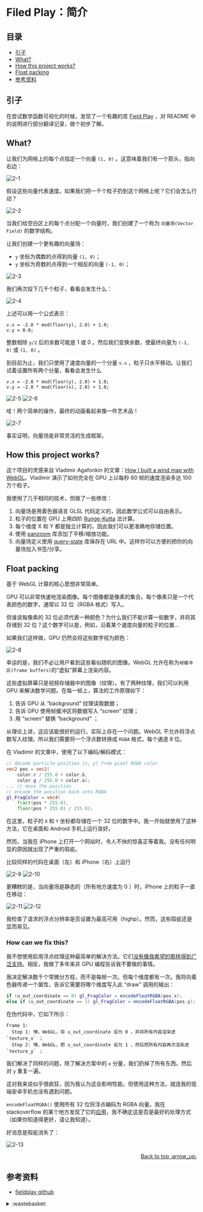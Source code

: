 # Filed Play：简介
## <a name="index"></a> 目录
- [引子](#start)
- [What?](#what)
- [How this project works?](#how)
- [Float packing](#float)
- [参考资料](#reference)

## <a name="start"></a> 引子
在尝试数学函数可视化的时候，发现了一个有趣的库 [Field Play][url-1] ，对 README 中的说明进行部分翻译记录，做个初步了解。

## <a name="what"></a> What?
让我们为网格上的每个点指定一个向量 `(1, 0)` 。这意味着我们有一个箭头，指向右边：

![2-1][url-local-1]

假设这些向量代表速度。如果我们把一千个粒子扔到这个网格上呢？它们会怎么行动？

![2-2][url-local-2]

当我们给空白区上的每个点分配一个向量时，我们创建了一个称为 `向量场(Vector Field)` 的数学结构。

让我们创建一个更有趣的向量场：
- `y` 坐标为偶数的点得到向量 `(1, 0)`；
- `y` 坐标为奇数的点得到一个相反的向量 `(-1, 0)`；

![2-3][url-local-3]

我们再次投下几千个粒子，看看会发生什么：

![2-4][url-local-4]

上述可以用一个公式表示：
```
v.x = -2.0 * mod(floor(y), 2.0) + 1.0;
v.y = 0.0;
```
整数相除 `y/2` 后的余数可能是 1 或 0 。然后我们变换余数，使最终向量为 `(-1, 0)` 或 `(1, 0)` 。

到目前为止，我们只使用了速度向量的一个分量 `v.x` ，粒子只水平移动。让我们试着设置所有两个分量，看看会发生什么
```
v.x = -2.0 * mod(floor(y), 2.0) + 1.0;
v.y = -2.0 * mod(floor(x), 2.0) + 1.0;
```

![2-5][url-local-5]
![2-6][url-local-6]

哇！两个简单的操作，最终的动画看起来像一件艺术品！

![2-7][url-local-7]

事实证明，向量场是非常灵活的生成框架。

## <a name="how"></a> How this project works?
这个项目的灵感来自 Vladimir Agafonkin 的文章：[How I built a wind map with WebGL][url-2]。Vladimir 演示了如何完全在 GPU 上以每秒 60 帧的速度渲染多达 100 万个粒子。

我使用了几乎相同的技术，但做了一些修改：
1. 向量场是用着色器语言 GLSL 代码定义的，因此数学公式可以自由表示。
2. 粒子的位置在 GPU 上用四阶 [Runge-Kutta][url-3] 法计算。
3. 每个维度 X 和 Y 都是独立计算的，因此我们可以更准确地存储位置。
4. 使用 [panzoom][url-4] 库添加了平移/缩放功能。
5. 向量场定义使用 [query-state][url-5] 库保存在 URL 中。这样你可以方便的把你的向量场加入书签/分享。

## <a name="float"></a> Float packing
基于 WebGL 计算的核心思想非常简单。

GPU 可以非常快速地渲染图像。每个图像都是像素的集合。每个像素只是一个代表颜色的数字，通常以 32 位（RGBA 格式）写入。

但谁说每像素的 32 位必须代表一种颜色？为什么我们不能计算一些数字，并将其存储到 32 位？这个数字可以是，例如，沿着某个速度向量的粒子的位置...

如果我们这样做，GPU 仍然会将这些数字视为颜色：

![2-8][url-local-8]

幸运的是，我们不必让用户看到这些看似随机的图像。WebGL 允许在称为`帧缓冲区(frame buffers)`的“虚拟”屏幕上渲染内容。

这些虚拟屏幕只是视频存储器中的图像（纹理）。有了两种纹理，我们可以利用 GPU 来解决数学问题。在每一帧上，算法的工作原理如下：
1. 告诉 GPU 从 “background” 纹理读取数据；
2. 告诉 GPU 使用帧缓冲区将数据写入 “screen” 纹理；
3. 用 “screen” 替换 “background” ；

从理论上讲，这应该能很好的运行。实际上存在一个问题。WebGL 不允许将浮点数写入纹理。所以我们需要将一个浮点数转换成 `RGBA` 格式，每个通道 8 位。

在 Vladimir 的文章中，使用了以下编码/解码模式：
```glsl
// decode particle position (x, y) from pixel RGBA color
vec2 pos = vec2(
    color.r / 255.0 + color.b,
    color.g / 255.0 + color.a);
... // move the position
// encode the position back into RGBA
gl_FragColor = vec4(
    fract(pos * 255.0),
    floor(pos * 255.0) / 255.0);
```

在这里，粒子的 `X` 和 `Y` 坐标都存储在一个 32 位的数字中。我一开始就使用了这种方法，它在桌面和 Android 手机上运行良好。

然而，当我在 iPhone 上打开一个网站时，令人不快的惊喜正等着我。没有任何明显的原因就出现了严重的瑕疵。

比较同样的代码在桌面（左）和 iPhone（右）上运行

![2-9][url-local-9]
![2-10][url-local-10]

更糟糕的是，当向量场是静态的（所有地方速度为 0 ）时，iPhone 上的粒子一直在移动：

![2-11][url-local-11]
![2-12][url-local-12]

我检查了请求的浮点分辨率是否设置为最高可用（highp）。然而，这些瑕疵还是显而易见。

### How can we fix this?
我不想使用启用浮点纹理这种最简单的解决方法。它们[没有像我希望的那样得到广泛支持][url-6]。相反，我做了多年来非 GPU 编程告诉我不要做的事情。

我决定解决数千个常微分方程，而不是每帧一次。但每个维度都有一次。我将向着色器传递一个属性，告诉它需要将哪个维度写入此 “draw” 调用的输出：
``` glsl
if (u_out_coordinate == 0) gl_FragColor = encodeFloatRGBA(pos.x);
else if (u_out_coordinate == 1) gl_FragColor = encodeFloatRGBA(pos.y);
```

在伪代码中，它如下所示：
```
Frame 1:
  Step 1: 嘿，WebGL，将 u_out_coordinate 设为 0 ，并将所有内容渲染进 `texture_x` ；
  Step 2: 嘿，WebGL，把 u_out_coordinate 设为 1 ，然后把所有内容再次渲染进 `texture_y` ；
```
我们解决了同样的问题，除了解决方案中的 `x` 分量，我们扔掉了所有东西。然后对 `y` 重复一遍。

这对我来说似乎很疯狂，因为我认为这会影响性能。但使用这种方法，就连我的低端安卓手机也没有遇到问题。

`encodeFloatRGBA()` 使用所有 32 位将浮点编码为 RGBA 向量。我在 stackoverflow 的某个地方发现了它的[应用][url-7]，我不确定这是否是最好的处理方式（如果你知道得更好，请让我知道）。

好消息是瑕疵消失了：

![2-13][url-local-13]


<div align="right"><a href="#index">Back to top :arrow_up:</a></div>


## <a name="reference"></a> 参考资料
- [fieldplay github][url-1]

[url-1]:https://github.com/anvaka/fieldplay
[url-2]:https://blog.mapbox.com/how-i-built-a-wind-map-with-webgl-b63022b5537f
[url-3]:https://en.wikipedia.org/wiki/Runge%E2%80%93Kutta_methods
[url-4]:https://github.com/anvaka/panzoom
[url-5]:https://github.com/anvaka/query-state
[url-6]:https://webglstats.com/search?query=OES_texture_float
[url-7]:https://github.com/anvaka/fieldplay/blob/master/src/lib/utils/floatPacking.js

[url-example1]:https://xxholic.github.io/lab/starry-night/translate.html

[url-local-1]:./image/1.png
[url-local-2]:./image/2.gif
[url-local-3]:./image/3.png
[url-local-4]:./image/4.gif
[url-local-5]:./image/5.png
[url-local-6]:./image/6.gif
[url-local-7]:./image/7.png
[url-local-8]:./image/8.png
[url-local-9]:./image/9.gif
[url-local-10]:./image/10.gif
[url-local-11]:./image/11.gif
[url-local-12]:./image/12.gif
[url-local-13]:./image/13.gif


<details>
<summary>:wastebasket:</summary>

最近看了十几年前的一部电影[《李米的猜想》][url-last]，故事还是蛮不错的，里面的演员感觉真的好年轻。

</details>

[url-last]:https://movie.douban.com/subject/3230459/

